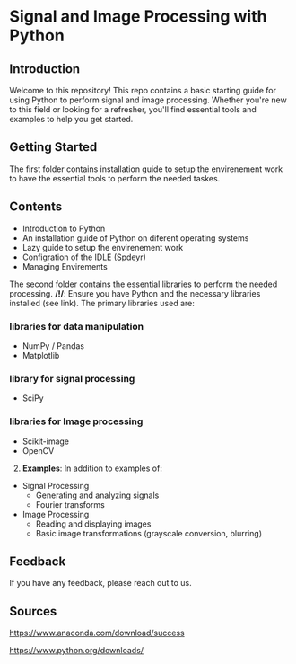 # Signal and Image Processing with Python

## Introduction

Welcome to this repository! This repo contains a basic starting guide for using Python to perform signal and image processing. Whether you're new to this field or looking for a refresher, you'll find essential tools and examples to help you get started.

## Getting Started

The first folder contains installation guide to setup the envirenement work to have the essential tools to perform the needed taskes.

## Contents
- Introduction to Python
- An installation guide of Python on diferent operating systems 
- Lazy guide to setup the envirenement work
- Configration of the IDLE (Spdeyr)
- Managing Envirements


The second  folder contains the essential libraries to perform the needed processing.
**/!\/**: Ensure you have Python and the necessary libraries installed (see link). 
The primary libraries used are:
  ### libraries for data manipulation
   - NumPy / Pandas
   - Matplotlib
  ### library for signal processing
   - SciPy
  ### libraries for Image processing
   - Scikit-image
   - OpenCV

2. **Examples**: In addition to examples of:
- Signal Processing
  - Generating and analyzing signals
  - Fourier transforms
- Image Processing
  - Reading and displaying images
  - Basic image transformations (grayscale conversion, blurring)

## Feedback

If you have any feedback, please reach out to us.

## Sources 

https://www.anaconda.com/download/success

https://www.python.org/downloads/
